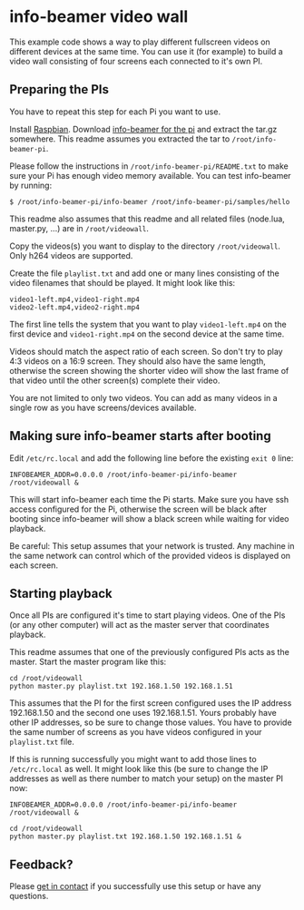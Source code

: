 info-beamer video wall
======================

This example code shows a way to play different fullscreen videos on different
devices at the same time. You can use it (for example) to build a video wall
consisting of four screens each connected to it's own PI.

Preparing the PIs
-----------------

You have to repeat this step for each Pi you want to use.

Install [Raspbian](http://raspbian.org). 
Download [info-beamer for the pi](https://info-beamer.com/pi)
and extract the tar.gz somewhere. This readme assumes
you extracted the tar to `/root/info-beamer-pi`.

Please follow the instructions in `/root/info-beamer-pi/README.txt` to make sure
your Pi has enough video memory available. You can test info-beamer by running:

```
$ /root/info-beamer-pi/info-beamer /root/info-beamer-pi/samples/hello
```

This readme also assumes that this readme and all related files (node.lua,
master.py, ...) are in `/root/videowall`.

Copy the videos(s) you want to display to the directory
`/root/videowall`. Only h264 videos are supported.

Create the file `playlist.txt` and add one or many lines consisting of the video
filenames that should be played. It might look like this:

```
video1-left.mp4,video1-right.mp4
video2-left.mp4,video2-right.mp4
```

The first line tells the system that you want to play `video1-left.mp4` on the
first device and `video1-right.mp4` on the second device at the same time.

Videos should match the aspect ratio of each screen. So don't try to play 4:3
videos on a 16:9 screen. They should also have the same length, otherwise the
screen showing the shorter video will show the last frame of that video until
the other screen(s) complete their video.

You are not limited to only two videos. You can add as many videos in a single
row as you have screens/devices available.

Making sure info-beamer starts after booting
--------------------------------------------

Edit `/etc/rc.local` and add the following line before the existing `exit 0`
line:

```
INFOBEAMER_ADDR=0.0.0.0 /root/info-beamer-pi/info-beamer /root/videowall &
```

This will start info-beamer each time the Pi starts. Make sure you have ssh
access configured for the Pi, otherwise the screen will be black after booting
since info-beamer will show a black screen while waiting for video playback.

Be careful: This setup assumes that your network is trusted. Any machine in the
same network can control which of the provided videos is displayed on each
screen.

Starting playback
-----------------

Once all PIs are configured it's time to start playing videos. One of the PIs
(or any other computer) will act as the master server that coordinates playback.

This readme assumes that one of the previously configured PIs acts as the
master. Start the master program like this:

```
cd /root/videowall
python master.py playlist.txt 192.168.1.50 192.168.1.51
```

This assumes that the PI for the first screen configured uses the IP address
192.168.1.50 and the second one uses 192.168.1.51.  Yours probably have other IP
addresses, so be sure to change those values. You have to provide the same
number of screens as you have videos configured in your `playlist.txt` file.

If this is running successfully you might want to add those lines to
`/etc/rc.local` as well. It might look like this (be sure to change the IP
addresses as well as there number to match your setup) on the master PI
now:

```
INFOBEAMER_ADDR=0.0.0.0 /root/info-beamer-pi/info-beamer /root/videowall &

cd /root/videowall
python master.py playlist.txt 192.168.1.50 192.168.1.51 &
```

Feedback?
---------

Please [get in contact](https://info-beamer.com/doc/about) if you successfully
use this setup or have any questions.
